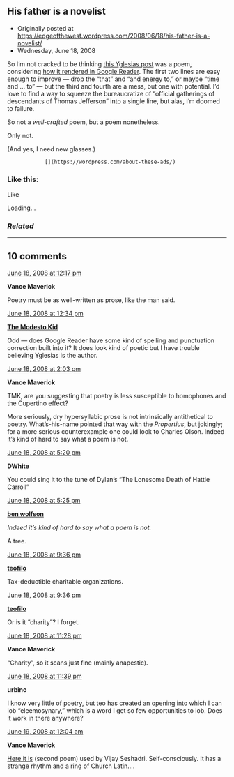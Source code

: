 ## His father is a novelist

 * Originally posted at https://edgeofthewest.wordpress.com/2008/06/18/his-father-is-a-novelist/
 * Wednesday, June 18, 2008

So I’m not cracked to be thinking [this Yglesias post](http://matthewyglesias.theatlantic.com/archives/2008/06/the\_pure\_line.php) was a poem, considering [how it rendered in Google Reader](https://edgeofthewest.files.wordpress.com/2008/06/mypoet.jpg).  The first two lines are easy enough to improve — drop the “that” and “and energy to,” or maybe “time and … to” — but the third and fourth are a mess, but one with potential.  I’d love to find a way to squeeze the bureaucratize of “official gatherings of descendants of Thomas Jefferson” into a single line, but alas, I’m doomed to failure.

So not a _well-crafted_ poem, but a poem nonetheless.  

Only not.  

(And yes, I need new glasses.)

		

			

				[](https://wordpress.com/about-these-ads/)
				

					
				

			

		

### Like this:

Like

 
Loading...

[]()

### _Related_

	

* * *

		

## 10 comments

		

	

		

[June 18, 2008 at 12:17 pm](https://edgeofthewest.wordpress.com/2008/06/18/his-father-is-a-novelist/#comment-12505)

**Vance Maverick**

					

		

Poetry must be as well-written as prose, like the man said.

		

		

						

	

	

		

[June 18, 2008 at 12:34 pm](https://edgeofthewest.wordpress.com/2008/06/18/his-father-is-a-novelist/#comment-12509)

**[The Modesto Kid](http://www.readin.com/blog/blog.asp)**

					

		

Odd — does Google Reader have some kind of spelling and punctuation correction built into it? It does look kind of poetic but I have trouble believing Yglesias is the author.

		

		

						

	

	

		

[June 18, 2008 at 2:03 pm](https://edgeofthewest.wordpress.com/2008/06/18/his-father-is-a-novelist/#comment-12513)

**Vance Maverick**

					

		

TMK, are you suggesting that poetry is less susceptible to homophones and the Cupertino effect?

More seriously, dry hypersyllabic prose is not intrinsically antithetical to poetry.  What’s-his-name pointed that way with the _Propertius_, but jokingly; for a more serious counterexample one could look to Charles Olson.  Indeed it’s kind of hard to say what a poem is not.

		

		

						

	

	

		

[June 18, 2008 at 5:20 pm](https://edgeofthewest.wordpress.com/2008/06/18/his-father-is-a-novelist/#comment-12522)

**DWhite**

					

		

You could sing it to the tune of Dylan’s “The Lonesome Death of Hattie Carroll”

		

		

						

	

	

		

[June 18, 2008 at 5:25 pm](https://edgeofthewest.wordpress.com/2008/06/18/his-father-is-a-novelist/#comment-12523)

**[ben wolfson](http://waste.typepad.com)**

					

		

_Indeed it’s kind of hard to say what a poem is not._

A tree.

		

		

						

	

	

		

[June 18, 2008 at 9:36 pm](https://edgeofthewest.wordpress.com/2008/06/18/his-father-is-a-novelist/#comment-12532)

**[teofilo](http://sunlitwater.wordpress.com/)**

					

		

Tax-deductible charitable organizations.

		

		

						

	

	

		

[June 18, 2008 at 9:36 pm](https://edgeofthewest.wordpress.com/2008/06/18/his-father-is-a-novelist/#comment-12533)

**[teofilo](http://sunlitwater.wordpress.com/)**

					

		

Or is it “charity”?  I forget.

		

		

						

	

	

		

[June 18, 2008 at 11:28 pm](https://edgeofthewest.wordpress.com/2008/06/18/his-father-is-a-novelist/#comment-12540)

**Vance Maverick**

					

		

“Charity”, so it scans just fine (mainly anapestic).

		

		

						

	

	

		

[June 18, 2008 at 11:39 pm](https://edgeofthewest.wordpress.com/2008/06/18/his-father-is-a-novelist/#comment-12541)

**urbino**

					

		

I know very little of poetry, but teo has created an opening into which I can lob “eleemosynary,” which is a word I get so few opportunities to lob.  Does it work in there anywhere?

		

		

						

	

	

		

[June 19, 2008 at 12:04 am](https://edgeofthewest.wordpress.com/2008/06/18/his-father-is-a-novelist/#comment-12543)

**Vance Maverick**

					

		

[Here it is](http://www.threecandles.org/reviews/vseshadri\_gallery.html) (second poem) used by Vijay Seshadri.  Self-consciously.  It has a strange rhythm and a ring of Church Latin….

		

		

						

	

	

		

		

	

	  